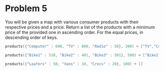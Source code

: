 # Problem 5

You will be given a map with various consumer products with their respective prices and a price. 
Return a list of the products with a minimum price of the provided one in ascending order. For the equal prices,
in descending order of keys.

```go
products({"Computer" : 600, "TV" : 800, "Radio" : 50}, 300) ➞ ["TV","Computer"]

products({"Bike1" : 510, "Bike2" : 401, "Bike3" : 501}, 500) ➞ ["Bike1", "Bike3"]

products({"Loafers" : 50, "Vans" : 10, "Crocs" : 20}, 100) ➞ []
```
